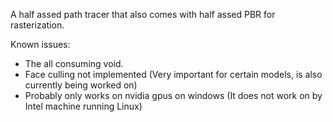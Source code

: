 A half assed path tracer that also comes with half assed PBR for rasterization.

Known issues:
- The all consuming void.
- Face culling not implemented (Very important for certain models, is also currently being worked on)
- Probably only works on nvidia gpus on windows (It does not work on by Intel machine running Linux)
